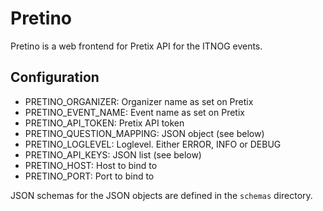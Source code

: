 # Pretino

Pretino is a web frontend for Pretix API for the ITNOG events.

## Configuration
 - PRETINO_ORGANIZER: Organizer name as set on Pretix
 - PRETINO_EVENT_NAME: Event name as set on Pretix
 - PRETINO_API_TOKEN: Pretix API token
 - PRETINO_QUESTION_MAPPING: JSON object (see below)
 - PRETINO_LOGLEVEL: Loglevel. Either ERROR, INFO or DEBUG
 - PRETINO_API_KEYS: JSON list (see below)
 - PRETINO_HOST: Host to bind to
 - PRETINO_PORT: Port to bind to

JSON schemas for the JSON objects are defined in the `schemas` directory.